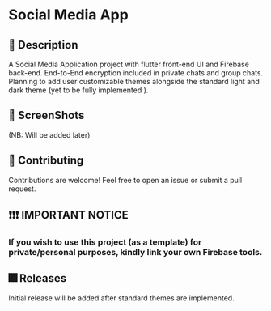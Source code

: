 
# Social Media App

## 📃 Description

A Social Media Application project with flutter front-end UI and Firebase back-end.
End-to-End encryption included in private chats and group chats.
Planning to add user customizable themes alongside  the standard light and dark theme (yet to be fully implemented ).

## 📱 ScreenShots

(NB: Will be added later)

## 🤗 Contributing

Contributions are welcome! Feel free to open an issue or submit a pull request.

## ❗❗❗ IMPORTANT NOTICE

### If you wish to use this project (as a template) for private/personal purposes, kindly link your own Firebase tools.

## 🎆 Releases

Initial release will be added after standard themes are implemented.
